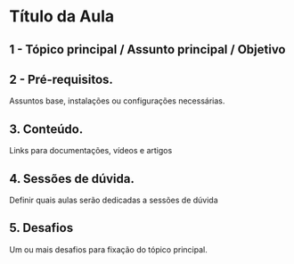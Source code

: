 # Título da Aula

## 1 - Tópico principal / Assunto principal / Objetivo

## 2 - Pré-requisitos. 
Assuntos base, instalações ou configurações necessárias.

## 3. Conteúdo.
Links para documentações, vídeos e artigos

## 4. Sessões de dúvida.
Definir quais aulas serão dedicadas a sessões de dúvida 

## 5. Desafios
Um ou mais desafios para fixação do tópico principal. 

